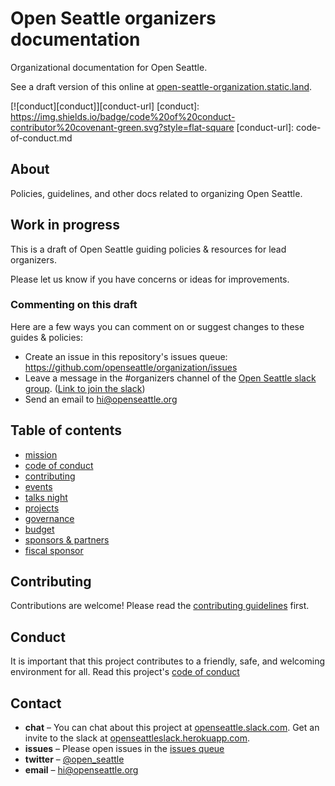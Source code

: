 # Open Seattle organizers documentation

Organizational documentation for Open Seattle.

See a draft version of this online at [open-seattle-organization.static.land](https://open-seattle-organization.static.land).

[![conduct][conduct]][conduct-url]
[conduct]: https://img.shields.io/badge/code%20of%20conduct-contributor%20covenant-green.svg?style=flat-square
[conduct-url]: code-of-conduct.md

## About

Policies, guidelines, and other docs related to organizing Open Seattle.

## Work in progress

This is a draft of Open Seattle guiding policies & resources for lead organizers.

Please let us know if you have concerns or ideas for improvements.

### Commenting on this draft

Here are a few ways you can comment on or suggest changes to these guides & policies:

- Create an issue in this repository's issues queue: https://github.com/openseattle/organization/issues
- Leave a message in the #organizers channel of the [Open Seattle slack group](https://openseattle.slack.com). ([Link to join the slack](https://openseattleslack.herokuapp.com))
- Send an email to hi@openseattle.org

## Table of contents

- [mission](mission.md)
- [code of conduct](code-of-conduct.md)
- [contributing](contributing.md)
- [events](events.md)
- [talks night](talks-night.md)
- [projects](projects.md)
- [governance](governance.md)
- [budget](budget.md)
- [sponsors & partners](sponsors.md)
- [fiscal sponsor](fiscal-sponsor.md)

## Contributing

Contributions are welcome! Please read the [contributing guidelines](contributing.md) first.

## Conduct

It is important that this project contributes to a friendly, safe, and welcoming environment for all. Read this project's [code of conduct](code-of-conduct.md)

## Contact

- **chat** – You can chat about this project at [openseattle.slack.com](https://openseattle.slack.com). Get an invite to the slack at [openseattleslack.herokuapp.com](https://openseattleslack.herokuapp.com).
- **issues** – Please open issues in the [issues queue](https://github.com/openseattle/organization/issues)
- **twitter** – [@open_seattle](https://twitter.com/open_seattle)
- **email** – hi@openseattle.org

